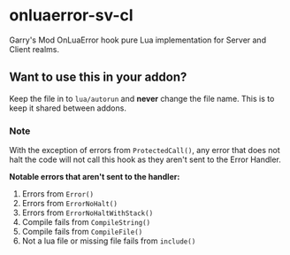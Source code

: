 # onluaerror-sv-cl
Garry's Mod OnLuaError hook pure Lua implementation for Server and Client realms.

## Want to use this in your addon?

Keep the file in to `lua/autorun` and **never** change the file name. This is to keep it shared between addons.

### Note

With the exception of errors from `ProtectedCall()`, any error that does not halt the code will not call this hook as they aren't sent to the Error Handler.

**Notable errors that aren't sent to the handler:**

1. Errors from `Error()`
2. Errors from `ErrorNoHalt()`
3. Errors from `ErrorNoHaltWithStack()`
4. Compile fails from `CompileString()`
5. Compile fails from `CompileFile()`
6. Not a lua file or missing file fails from `include()`

